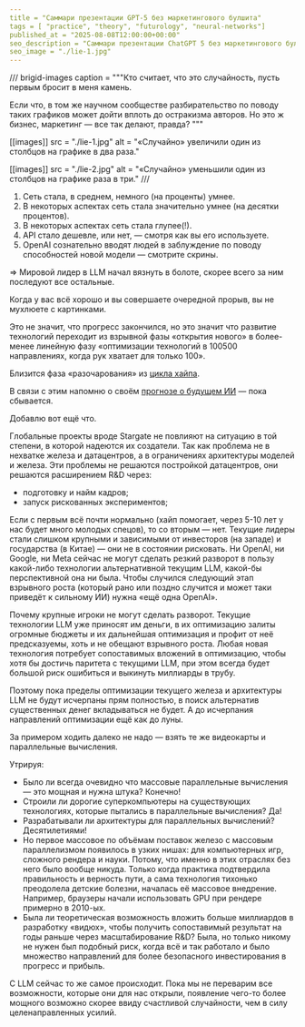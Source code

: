 ```yaml
---
title = "Саммари презентации GPT-5 без маркетингового булшита"
tags = [ "practice", "theory", "futurology", "neural-networks"]
published_at = "2025-08-08T12:00:00+00:00"
seo_description = "Саммари презентации ChatGPT 5 без маркетингового булшита"
seo_image = "./lie-1.jpg"
---
```


/// brigid-images
caption = """Кто считает, что это случайность, пусть первым бросит в меня камень.

Если что, в том же научном сообществе разбирательство по поводу таких графиков может дойти вплоть до остракизма авторов. Но это ж бизнес, маркетинг — все так делают, правда?
"""

[[images]]
src = "./lie-1.jpg"
alt = "«Случайно» увеличили один из столбцов на графике в два раза."

[[images]]
src = "./lie-2.jpg"
alt = "«Случайно» уменьшили один из столбцов на графике раза в три."
///

1. Сеть стала, в среднем, немного (на проценты) умнее.
2. В некоторых аспектах сеть стала значительно умнее (на десятки процентов).
3. В некоторых аспектах сеть стала глупее(!).
4. API стало дешевле, или нет, — смотря как вы его используете.
5. OpenAI сознательно вводят людей в заблуждение по поводу способностей новой модели — смотрите скрины.

=> Мировой лидер в LLM начал вязнуть в болоте, скорее всего за ним последуют все остальные.

Когда у вас всё хорошо и вы совершаете очередной прорыв, вы не мухлюете с картинками.

Это не значит, что прогресс закончился, но это значит что развитие технологий переходит из взрывной фазы «открытия нового» в более-менее линейную фазу «оптимизации технологий в 100500 направлениях, когда рук хватает для только 100».

Близится фаза «разочарования» из [цикла хайпа](https://en.wikipedia.org/wiki/Gartner_hype_cycle).

В связи с этим напомню о своём [прогнозе о будущем ИИ](https://tiendil.org/ru/posts/ai-notes-2024-prognosis)  — пока сбывается.

Добавлю вот ещё что.

<!-- more -->

Глобальные проекты вроде Stargate не повлияют на ситуацию в той степени, в которой надеются их создатели. Так как проблема не в нехватке железа и датацентров, а в ограничениях архитектуры моделей и железа. Эти проблемы не решаются постройкой датацентров, они решаются расширением R&D через:

- подготовку и найм кадров;
- запуск рискованных экспериментов;

Если с первым всё почти нормально (хайп помогает, через 5-10 лет у нас будет много молодых спецов), то со вторым — нет. Текущие лидеры стали слишком крупными и зависимыми от инвесторов (на западе) и государства (в Китае) — они не в состоянии рисковать. Ни OpenAI, ни Google, ни Meta сейчас не могут сделать резкий разворот в пользу какой-либо технологии альтернативной текущим LLM, какой-бы перспективной она ни была. Чтобы случился следующий этап взрывного роста (который рано или поздно случится и может таки приведёт к сильному ИИ) нужна «ещё одна OpenAI».

Почему крупные игроки не могут сделать разворот. Текущие технологии LLM уже приносят им деньги, в их оптимизацию залиты огромные бюджеты и их дальнейшая оптимизация и профит от неё предсказуемы, хоть и не обещают взрывного роста. Любая новая технология потребует сопоставимых вложений в оптимизацию, чтобы хотя бы достичь паритета с текущими LLM, при этом всегда будет большой риск ошибиться и выкинуть миллиарды в трубу.

Поэтому пока пределы оптимизации текущего железа и архитектуры LLM не будут исчерпаны прям полностью, в поиск альтернатив существенных денег вкладываться не будет. А до исчерпания направлений оптимизации ещё как до луны.

За примером ходить далеко не надо — взять те же видеокарты и параллельные вычисления.

Утрируя:

- Было ли всегда очевидно что массовые параллельные вычисления — это мощная и нужна штука? Конечно!
- Строили ли дорогие суперкомпьютеры на существующих технологиях, которые пытались в параллельные вычисления? Да!
- Разрабатывали ли архитектуры для параллельных вычислений? Десятилетиями!
- Но первое массовое по объёмам поставок железо с массовым параллелизмом появилось в узких нишах: для компьютерных игр, сложного рендера и науки. Потому, что именно в этих отраслях без него было вообще никуда. Только когда практика подтвердила правильность и верность пути, а сама технология тихонько преодолела детские болезни, началась её массовое внедрение. Например, браузеры начали использовать GPU при рендере примерно в 2010-ых.
- Была ли теоретическая возможность вложить больше миллиардов в разработку «видюх», чтобы получить сопоставимый результат на годы раньше через масштабирование R&D? Была, но только никому не нужен был подобный риск, когда всё и так работало и было множество направлений для более безопасного инвестирования в прогресс и прибыль.

С LLM сейчас то же самое происходит. Пока мы не переварим все возможности, которые они для нас открыли, появление чего-то более мощного возможно скорее ввиду счастливой случайности, чем в силу целенаправленных усилий.

